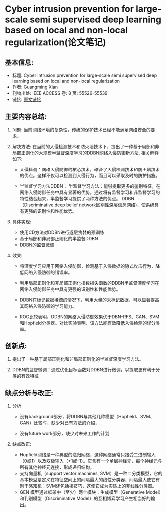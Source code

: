 # Cyber intrusion prevention for large-scale semi supervised deep learning based on local and non-local regularization(论文笔记) 

## 基本信息: 

+ 标题: Cyber intrusion prevention for large-scale semi supervised deep learning based on local and non-local regularization
+ 作者: Guangming Xian
+ 刊物出处: IEEE ACCESS  卷: 8  页: 55526-55539
+ 链接: [原文链接](https://ieeexplore.ieee.org/document/9037285?source=authoralert)

## 主要内容总结:

1. 问题: 当前网络环境的复杂性，传统的保护技术已经不能满足网络安全的要求。  

2. 解决方法: 在当前的入侵检测技术和防火墙技术下，提出了一种基于局部和非局部正则化的大规模半监督深度学习的DDBN网络入侵防御新方法. 相关解释如下: 
    + 入侵检测：网络入侵防御的核心技术。结合了入侵检测技术和防火墙技术的优点。这样不仅可以检测到入侵行为，而且可以采取及时的防护措施。

    + 半监督学习方法DDBN：
    半监督学习方法：能够提取更多的鉴别特征，在网络入侵防御任务中具有显著的优势。通过将有监督学习和非监督学习的特性结合起来，半监督学习提供了两种方法的优点。
    DDBN（Discriminative deep belief network区别性深层信念网络)，使系统具有更强的识别性和性能优势。

3. 具体实现: 
    + 使用CD方法对DDBN进行逐层贪婪的预训练
    + 基于局部和非局部正则化的半监督DDBN
    + DDBN的监督微调

4. 效果:

    + 将深度学习应用于网络入侵防御，检测基于入侵数据的隐式攻击行为，降低网络入侵防御的错误率。

    + 利用局部正则化和非局部正则化指数损失函数的DDBN半监督深度学习在网络入侵防御任务中具有更强的识别性和性能优势。

    + DDBN在标记数据稀疏的情况下，利用大量的未标记数据，可以显著提高其网络入侵防御的学习能力。

    + ROC比较表明，DDBN的网络入侵防御效果优于DBN-RFS、GAN、SVM和Hopfield分类器。对比实验表明，该方法能有效降低入侵检测的误分类率。

## 创新点:

1. 提出了一种基于局部正则化和非局部正则化的半监督深度学习方法。

2. DDBN的监督微调：通过优化目标函数对DDBN进行微调，以提取更有利于分类的有效特征

## 缺点分析与改正:

1. 分析
    + 没有background部分，将DDBN与其他几种模型（Hopfield、SVM、GAN）比较时，缺少对已有方法的介绍，

    + 没有future work部分，缺少对未来工作的计划

2. 缺点改正:
    + Hopfield网络是一种典型的递归网络，这种网络通常只接受二进制输入（0或1）以及双极输入（+1或-1）。它含有一个单层神经元，每个神经元与所有其他神经元连接，形成递归结构。
    + 支持向量机（support vector machines, SVM）是一种二分类模型，它的基本模型是定义在特征空间上的间隔最大的线性分类器，间隔最大使它有别于感知机；SVM还包括核技巧，这使它成为实质上的非线性分类器。
    + GEN 模型通过框架中（至少）两个模块：生成模型（Generative Model）和判别模型（Discriminative Model）的互相博弈学习产生相当好的输出。


